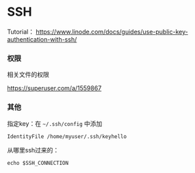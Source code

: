 # SSH

Tutorial： https://www.linode.com/docs/guides/use-public-key-authentication-with-ssh/

### 权限

相关文件的权限

https://superuser.com/a/1559867

### 其他

指定key：在 `~/.ssh/config` 中添加

```
IdentityFile /home/myuser/.ssh/keyhello
```

从哪里ssh过来的：

```
echo $SSH_CONNECTION
```

